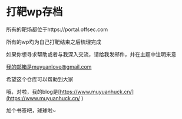 # 打靶wp存档

所有的靶场都位于https://portal.offsec.com

所有的wp均为自己打靶结束之后梳理完成

如果你想寻求帮助或者与我深入交流，请给我发邮件，并在主题中注明来意

我的邮箱是muyuanlove@gmail.com

希望这个仓库可以帮助到大家

哦，对啦，我的blog是[https://www.muyuanhuck.cn/](https://www.muyuanhuck.cn/ )    

加个书签吧，球球啦~